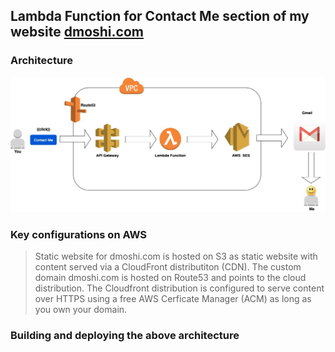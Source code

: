 
## Lambda Function for **Contact Me** section of my website [dmoshi.com](https://dmoshi.com)

### Architecture

![architecture](https://raw.githubusercontent.com/dmoshi/serverless/master/dmoshi.com.contactme.lambda/src/main/resources/architecture_contactme_transparent.jpg "architecture")

### Key configurations on AWS 


> Static website for dmoshi.com is hosted on S3 as static website with content served via a CloudFront distributiton (CDN).
> The custom domain dmoshi.com is hosted on Route53 and points to the cloud distribution.
> The Cloudfront distribution is configured to serve content over HTTPS using a free AWS Cerficate Manager (ACM) as long as you own your domain.


### Building and deploying the above architecture

